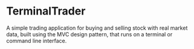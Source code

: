 TerminalTrader
==============
A simple trading application for buying and selling stock with real market data, built using the MVC design pattern, that runs on a terminal or command line interface.
